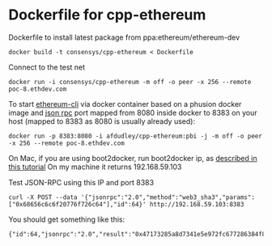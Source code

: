 # Dockerfile for cpp-ethereum
Dockerfile to install latest package from ppa:ethereum/ethereum-dev

    docker build -t consensys/cpp-ethereum < Dockerfile

Connect to the test net

    docker run -i consensys/cpp-ethereum -m off -o peer -x 256 --remote poc-8.ethdev.com

To start [ethereum-cli](https://github.com/ethereum/cpp-ethereum/wiki/Using-Ethereum-CLI-Client) via docker container based on a phusion docker image and [json rpc](https://github.com/ethereum/wiki/wiki/JSON-RPC) port mapped from 8080 inside docker to 8383 on your host (mapped to 8383 as 8080 is usually already used):

    docker run -p 8383:8080 -i afdudley/cpp-ethereum:pbi -j -m off -o peer -x 256 --remote poc-8.ethdev.com 

On Mac, if you are using boot2docker, run boot2docker ip, as [described in this tutorial](http://webiphany.com/technology/2014/06/12/what-ip-do-i-access-when-using-docker-and-boot2docker.html)
On my machine it returns 192.168.59.103

Test JSON-RPC using this IP and port 8383

    curl -X POST --data '{"jsonrpc":"2.0","method":"web3_sha3","params":["0x68656c6c6f20776f726c64"],"id":64}' http://192.168.59.103:8383

You should get something like this:

    {"id":64,"jsonrpc":"2.0","result":"0x47173285a8d7341e5e972fc677286384f802f8ef42a5ec5f03bbfa254cb01fad"}



